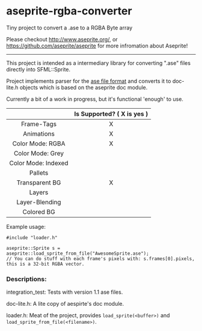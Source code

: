 # aseprite-rgba-converter
Tiny project to convert a .ase to a RGBA Byte array

Please checkout http://www.aseprite.org/, or https://github.com/aseprite/aseprite for more infromation about Aseprite!

---

This project is intended as a intermediary library for converting ".ase" files directly into SFML::Sprite.

Project implements parser for the [ase file format](https://github.com/aseprite/aseprite/blob/master/docs/files/ase.txt) and converts it to doc-lite.h objects which is based on the aseprite doc module.

Currently a bit of a work in progress, but it's functional 'enough' to use.

|                     | Is Supported? ( X is yes ) |
|:-------------------:|:--------------------------:|
| Frame-Tags          | X                          |
| Animations          | X                          |
| Color Mode: RGBA    | X                          |
| Color Mode: Grey    |                            |
| Color Mode: Indexed |                            |
| Pallets             |                            |
| Transparent BG      | X                          |
| Layers              |                            |
| Layer-Blending      |                            |
| Colored BG          |                            |


Example usage:
```
#include "loader.h"

aseprite::Sprite s = aseprite::load_sprite_from_file("AwesomeSprite.ase");
// You can do stuff with each frame's pixels with: s.frames[0].pixels, this is a 32-bit RGBA vector.
```


### Descriptions:

integration_test: Tests with version 1.1 ase files.

doc-lite.h: A lite copy of aespirte's doc module.

loader.h: Meat of the project, provides `load_sprite(<buffer>)` and `load_sprite_from_file(<filename>)`.
